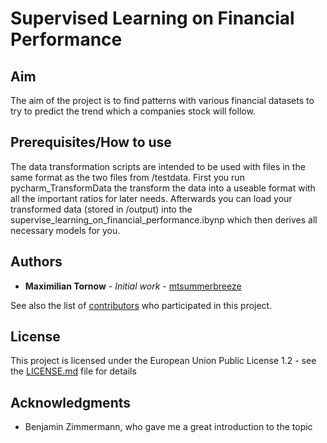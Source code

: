 # Supervised Learning on Financial Performance
 
## Aim
The aim of the project is to find patterns with various financial datasets to try to predict the trend which a companies stock will follow.

## Prerequisites/How to use

The data transformation scripts are intended to be used with files in the same format as the two files from /testdata.
First you run pycharm_TransformData the transform the data into a useable format with all the important ratios for later needs.
Afterwards you can load your transformed data (stored in /output) into the supervise_learning_on_financial_performance.ibynp which then derives all necessary models for you.


## Authors

* **Maximilian Tornow** - *Initial work* - [mtsummerbreeze](https://github.com/mtsummerbreeze)

See also the list of [contributors](https://github.com/your/project/contributors) who participated in this project.

## License

This project is licensed under the European Union Public License 1.2 - see the [LICENSE.md](LICENSE.md) file for details

## Acknowledgments

* Benjamin Zimmermann, who gave me a great introduction to the topic
